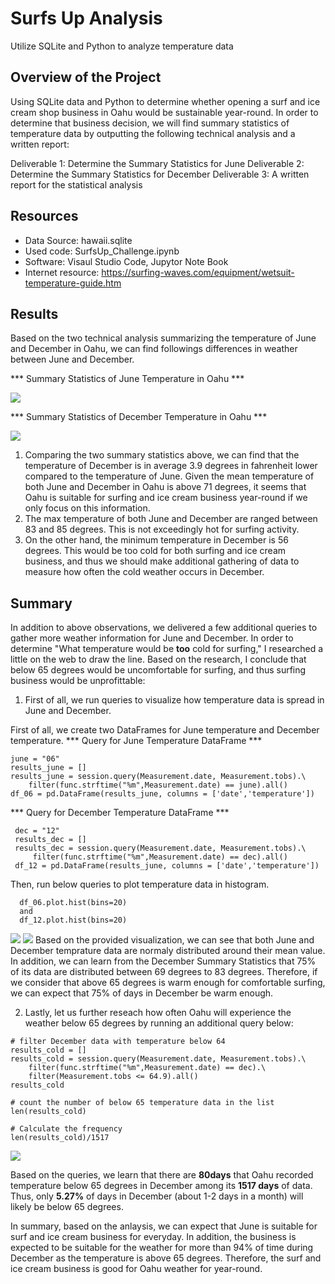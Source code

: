 # Surfs Up Analysis
Utilize SQLite and Python to analyze temperature data
## Overview of the Project
Using SQLite data and Python to determine whether opening a surf and ice cream shop business in Oahu would be sustainable year-round. In order to determine that business decision, we will find summary statistics of temperature data by outputting the following technical analysis and a written report:

Deliverable 1: Determine the Summary Statistics for June
Deliverable 2: Determine the Summary Statistics for December
Deliverable 3: A written report for the statistical analysis

## Resources
- Data Source: hawaii.sqlite
- Used code: SurfsUp_Challenge.ipynb
- Software: Visaul Studio Code, Jupytor Note Book
- Internet resource: <https://surfing-waves.com/equipment/wetsuit-temperature-guide.htm>

## Results
  Based on the two technical analysis summarizing the temperature of June and December in Oahu, we can find followings differences in weather between June and December.
  
*** Summary Statistics of June Temperature in Oahu ***
  
   ![](Images/june_temp_summary.png)
   
*** Summary Statistics of December Temperature in Oahu ***
  
   ![](Images/dec_temp_summary.png)

   
  1. Comparing the two summary statistics above, we can find that the temperature of December is in average 3.9 degrees in fahrenheit lower compared to the temperature of June. Given the mean temperature of both June and December in Oahu is above 71 degrees, it seems that Oahu is suitable for surfing and ice cream business year-round if we only focus on this information.
  2. The max temperature of both June and December are ranged between 83 and 85 degrees. This is not exceedingly hot for surfing activity.
  3. On the other hand, the minimum temperature in December is 56 degrees. This would be too cold for both surfing and ice cream business, and thus we should make additional gathering of data to measure how often the cold weather occurs in December.
  
## Summary
   In addition to above observations, we delivered a few additional queries to gather more weather information for June and December. 
   In order to determine "What temperature would be **too** cold for surfing," I researched a little on the web to draw the line. Based on the research, I conclude that below 65 degrees would be uncomfortable for surfing, and thus surfing business would be unprofittable:

  1. First of all, we run queries to visualize how temperature data is spread in June and December.
  
   First of all, we create two DataFrames for June temperature and December temperature.
  *** Query for June Temperature DataFrame *** 
  ```
  june = "06"
  results_june = []
  results_june = session.query(Measurement.date, Measurement.tobs).\
      filter(func.strftime("%m",Measurement.date) == june).all()
  df_06 = pd.DataFrame(results_june, columns = ['date','temperature'])
 ```
 *** Query for December Temperature DataFrame *** 
 ```
  dec = "12"
  results_dec = []
  results_dec = session.query(Measurement.date, Measurement.tobs).\
      filter(func.strftime("%m",Measurement.date) == dec).all()
  df_12 = pd.DataFrame(results_june, columns = ['date','temperature'])
```
   Then, run below queries to plot temperature data in histogram.
```
  df_06.plot.hist(bins=20)
  and 
  df_12.plot.hist(bins=20)
```
  
   ![](Images/june_temp_histogram.png)
   ![](Images/dec_temp_histogram.png)
   Based on the provided visualization, we can see that both June and December temprature data are normaly distributed around their mean value. In addition, we can learn from the December Summary Statistics that 75% of its data are distributed between 69 degrees to 83 degrees. Therefore, if we consider that above 65 degrees is warm enough for comfortable surfing, we can expect that 75% of days in December be warm enough. 
   
  2. Lastly, let us further reseach how often Oahu will experience the weather below 65 degrees by running an additional query below:
  ```
  # filter December data with temperature below 64
  results_cold = []
  results_cold = session.query(Measurement.date, Measurement.tobs).\
      filter(func.strftime("%m",Measurement.date) == dec).\
      filter(Measurement.tobs <= 64.9).all()
  results_cold
  
  # count the number of below 65 temperature data in the list
  len(results_cold)
  
  # Calculate the frequency
  len(results_cold)/1517
  ```
   ![](Images/cold_temp_frequency.png)
   
   Based on the queries, we learn that there are **80days** that Oahu recorded temperature below 65 degrees in December among its **1517 days** of data. Thus, only **5.27%** of days in December (about 1-2 days in a month) will likely be below 65 degrees.
   
   In summary, based on the anlaysis, we can expect that June is suitable for surf and ice cream business for everyday. In addition, the business is expected to be suitable for the weather for more than 94% of time during December as the temperature is above 65 degrees. Therefore, the surf and ice cream business is good for Oahu weather for year-round.

    
  
